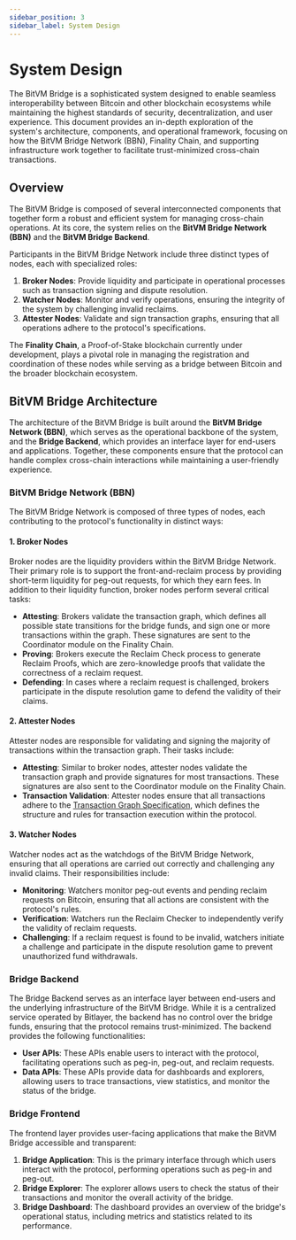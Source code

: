 ```yaml
---
sidebar_position: 3
sidebar_label: System Design
---
```


# System Design

The BitVM Bridge is a sophisticated system designed to enable seamless interoperability between Bitcoin and other blockchain ecosystems while maintaining the highest standards of security, decentralization, and user experience. This document provides an in-depth exploration of the system's architecture, components, and operational framework, focusing on how the BitVM Bridge Network (BBN), Finality Chain, and supporting infrastructure work together to facilitate trust-minimized cross-chain transactions.

## Overview

The BitVM Bridge is composed of several interconnected components that together form a robust and efficient system for managing cross-chain operations. At its core, the system relies on the **BitVM Bridge Network (BBN)** and the **BitVM Bridge Backend**.

Participants in the BitVM Bridge Network include three distinct types of nodes, each with specialized roles:

1. **Broker Nodes**: Provide liquidity and participate in operational processes such as transaction signing and dispute resolution.
2. **Watcher Nodes**: Monitor and verify operations, ensuring the integrity of the system by challenging invalid reclaims.
3. **Attester Nodes**: Validate and sign transaction graphs, ensuring that all operations adhere to the protocol's specifications.

The **Finality Chain**, a Proof-of-Stake blockchain currently under development, plays a pivotal role in managing the registration and coordination of these nodes while serving as a bridge between Bitcoin and the broader blockchain ecosystem.

## BitVM Bridge Architecture

The architecture of the BitVM Bridge is built around the **BitVM Bridge Network (BBN)**, which serves as the operational backbone of the system, and the **Bridge Backend**, which provides an interface layer for end-users and applications. Together, these components ensure that the protocol can handle complex cross-chain interactions while maintaining a user-friendly experience.

### BitVM Bridge Network (BBN)

The BitVM Bridge Network is composed of three types of nodes, each contributing to the protocol's functionality in distinct ways:

#### 1. **Broker Nodes**

Broker nodes are the liquidity providers within the BitVM Bridge Network. Their primary role is to support the front-and-reclaim process by providing short-term liquidity for peg-out requests, for which they earn fees. In addition to their liquidity function, broker nodes perform several critical tasks:

- **Attesting**: Brokers validate the transaction graph, which defines all possible state transitions for the bridge funds, and sign one or more transactions within the graph. These signatures are sent to the Coordinator module on the Finality Chain.
- **Proving**: Brokers execute the Reclaim Check process to generate Reclaim Proofs, which are zero-knowledge proofs that validate the correctness of a reclaim request.
- **Defending**: In cases where a reclaim request is challenged, brokers participate in the dispute resolution game to defend the validity of their claims.

#### 2. **Attester Nodes**

Attester nodes are responsible for validating and signing the majority of transactions within the transaction graph. Their tasks include:

- **Attesting**: Similar to broker nodes, attester nodes validate the transaction graph and provide signatures for most transactions. These signatures are also sent to the Coordinator module on the Finality Chain.
- **Transaction Validation**: Attester nodes ensure that all transactions adhere to the [Transaction Graph Specification](https://docs.bitlayer.org/docs/BitVMBridge/transaction-graph-spec), which defines the structure and rules for transaction execution within the protocol.

#### 3. **Watcher Nodes**

Watcher nodes act as the watchdogs of the BitVM Bridge Network, ensuring that all operations are carried out correctly and challenging any invalid claims. Their responsibilities include:

- **Monitoring**: Watchers monitor peg-out events and pending reclaim requests on Bitcoin, ensuring that all actions are consistent with the protocol's rules.
- **Verification**: Watchers run the Reclaim Checker to independently verify the validity of reclaim requests.
- **Challenging**: If a reclaim request is found to be invalid, watchers initiate a challenge and participate in the dispute resolution game to prevent unauthorized fund withdrawals.


### Bridge Backend

The Bridge Backend serves as an interface layer between end-users and the underlying infrastructure of the BitVM Bridge. While it is a centralized service operated by Bitlayer, the backend has no control over the bridge funds, ensuring that the protocol remains trust-minimized. The backend provides the following functionalities:

- **User APIs**: These APIs enable users to interact with the protocol, facilitating operations such as peg-in, peg-out, and reclaim requests.
- **Data APIs**: These APIs provide data for dashboards and explorers, allowing users to trace transactions, view statistics, and monitor the status of the bridge.

### Bridge Frontend

The frontend layer provides user-facing applications that make the BitVM Bridge accessible and transparent:

1. **Bridge Application**: This is the primary interface through which users interact with the protocol, performing operations such as peg-in and peg-out.
2. **Bridge Explorer**: The explorer allows users to check the status of their transactions and monitor the overall activity of the bridge.
3. **Bridge Dashboard**: The dashboard provides an overview of the bridge's operational status, including metrics and statistics related to its performance.


